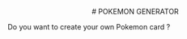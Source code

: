 <p style="text-align: center;"># POKEMON GENERATOR</p>
Do you want to create your own Pokemon card ?
